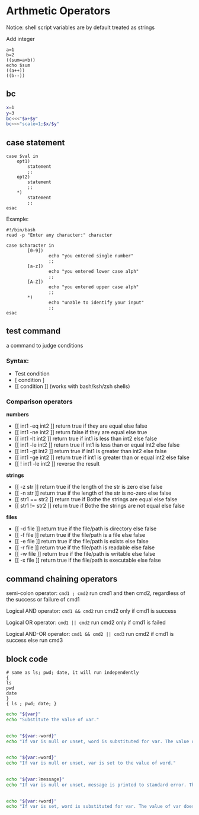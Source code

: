 # Arthmetic Operators

Notice: shell script variables are by default treated as strings



Add integer

```shell
a=1
b=2
((sum=a+b))
echo $sum
((a++))
((b--))
```

## bc

```bash
x=1
y=3
bc<<<"$x+$y"
bc<<<"scale=1;$x/$y"
```



## case statement

```shell
case $val in
	opt1)
		statement
		;;
	opt2)
		statement
		;;
	*)
		statement
		;;
esac

```

Example:

```shell
#!/bin/bash
read -p "Enter any character:" character

case $character in
        [0-9])
                echo "you entered single number"
                ;;
        [a-z])
                echo "you entered lower case alph"
                ;;
        [A-Z])
                echo "you entered upper case alph"
                ;;
        *)
                echo "unable to identify your input"
                ;;
esac
```



## test command

a command to judge conditions

### Syntax:

- Test condition
- [ condition ]
- [[ condition ]] (works with bash/ksh/zsh shells)

### Comparison operators

**numbers**

- [[ int1 -eq int2 ]] return true if they are equal else false
- [[ int1 -ne int2 ]] return false if they are equal else true
- [[ int1 -lt int2 ]] return true if int1 is less than  int2 else false
- [[ int1 -le int2 ]] return true if int1 is less than or equal  int2 else false
- [[ int1 -gt int2 ]] return true if int1 is greater than  int2 else false
- [[ int1 -ge int2 ]] return true if int1 is greater than or equal  int2 else false
- [[ ! int1 -le int2 ]] reverse the result

**strings**

- [[ -z str ]] return true if the length of the str is zero else false
- [[ -n str ]] return true if the length of the str is no-zero else false
- [[ str1 == str2 ]] return true if Bothe the strings are equal else false
- [[ str1 != str2 ]] return true if Bothe the strings are not equal else false

**files**

- [[ -d file ]] return true if the file/path is directory else false
- [[ -f file ]] return true if the file/path is a file else false
- [[ -e file ]] return true if the file/path is exists else false
- [[ -r file ]] return true if the file/path is readable else false
- [[ -w file ]] return true if the file/path is writable else false
- [[ -x file ]] return true if the file/path is executable else false





## command chaining operators

semi-colon operator: `cmd1 ; cmd2` run cmd1 and then cmd2, regardless of the success or failure of cmd1

Logical AND operator: `cmd1 && cmd2` run cmd2 only if cmd1 is success

Logical OR operator: `cmd1 || cmd2` run cmd2 only if cmd1 is failed

Logical AND-OR operator: `cmd1 && cmd2 || cmd3` run cmd2 if cmd1 is success else run cmd3



## block code

```shell
# same as ls; pwd; date, it will run independently
{
ls
pwd
date
}
{ ls ; pwd; date; }
```







```bash
echo "${var}"
echo "Substitute the value of var."
    

echo "${var:-word}"
echo "If var is null or unset, word is substituted for var. The value of var does not change."
    

echo "${var:=word}"
echo "If var is null or unset, var is set to the value of word."
    

echo "${var:?message}"
echo "If var is null or unset, message is printed to standard error. This checks that variables are set correctly."
    

echo "${var:+word}"
echo "If var is set, word is substituted for var. The value of var does not change."
```

